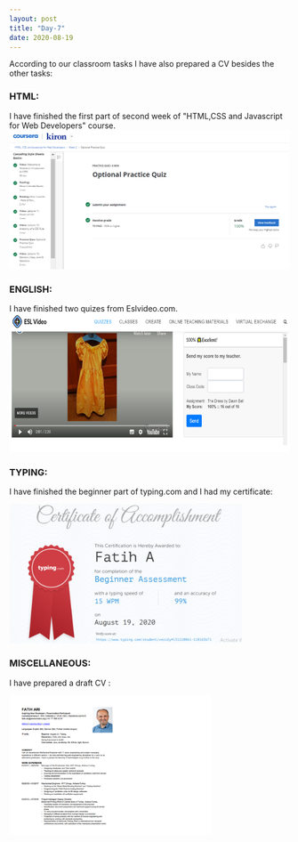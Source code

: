 ```yaml
---
layout: post
title: "Day-7"
date: 2020-08-19
---
```

According to our classroom tasks I have also prepared a CV besides the other tasks:

<h3> HTML: </h3>
I have finished the first part of second week of "HTML,CSS and Javascript for Web Developers" course.

<img src="/Images/CourseraHtml3.png" alt="day7HTML" height="250">

<h3> ENGLISH: </h3>
I have finished two quizes from Eslvideo.com.

<img src="/Images/EslVideo9.png" alt="day7English" height="250">

<h3> TYPING: </h3>

I have finished the beginner part of typing.com and I had my certificate:

<img src="/Images/Typing6.png" alt="day7Typing" height="250">

<h3> MISCELLANEOUS: </h3>

I have prepared a draft CV :

<img src="/Images/CV1.png" alt="day7CV" height="250">

